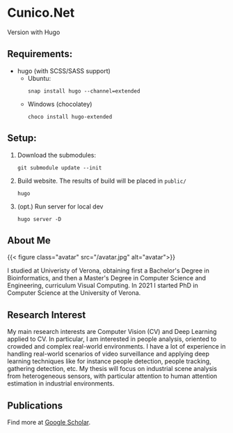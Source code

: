 # Cunico.Net
Version with Hugo

## Requirements:
- hugo (with SCSS/SASS support)
    - Ubuntu:
        ```[bash]
        snap install hugo --channel=extended
        ```
    - Windows (chocolatey)
        ```[powershell]
        choco install hugo-extended
        ```


## Setup:

1. Download the submodules:

    ```[bash]
    git submodule update --init
    ```

2. Build website. The results of build will be placed in `public/`


    ```[bash]
    hugo
    ```

3. (opt.) Run server for local dev


    ```[bash]
    hugo server -D
    ```







## About Me

{{< figure class="avatar" src="/avatar.jpg" alt="avatar">}}

I studied at Univeristy of Verona, obtaining first a Bachelor's Degree in Bioinformatics, and then a Master's Degree in Computer Science and Engineering, curriculum Visual Computing. In 2021 I started PhD in Computer Science at the University of Verona.

## Research Interest

My main research interests are Computer Vision (CV) and Deep Learning applied to CV. In particular, I am interested in people analysis, oriented to crowded and complex real-world environments. I have a lot of experience in handling real-world scenarios of video surveillance and applying deep learning techniques like for instance people detection, people tracking, gathering detection, etc.
My thesis will focus on industrial scene analysis from heterogeneous sensors, with particular attention to human attention estimation in industrial environments.


## Publications

Find more at [Google Scholar](https://scholar.google.it/citations?user=fvOYgyAAAAAJ&hl=it).

<!-- ## Publications

In chronological order:
- Cunico F., et al. "6d pose estimation for industrial applications." International Conference on Image Analysis and Processing. Springer, Cham, 2019.
- Cunico F., et al. "I-SPLIT: Deep Network Interpretability for Split Computing." International Conference on Pattern Recognition (ICPR). IEEE, 2022.
- Cunico F., et al. "A Masked Face Classification Benchmark on Low-Resolution Surveillance Images" T-CAP Workshop of International Conference on Pattern Recognition (ICPR). IEEE, 2022.
- Becattini F., et al. "I-MALL An Effective Framework for Personalized Visits. Improving the Customer Experience in Stores." Proceedings of the 1st Workshop on Multimedia Computing towards Fashion Recommendation. 2022.
- Capuzzo M., et al. "IoT Systems for Healthy and Safe Life Environments." 2022 IEEE 7th Forum on Research and Technologies for Society and Industry Innovation (RTSI). IEEE, 2022.
- Sampieri A., et al. "Pose Forecasting in Industrial Human-Robot Collaboration." European Conference on Computer Vision (ECCV), Springer, 2022. -->
